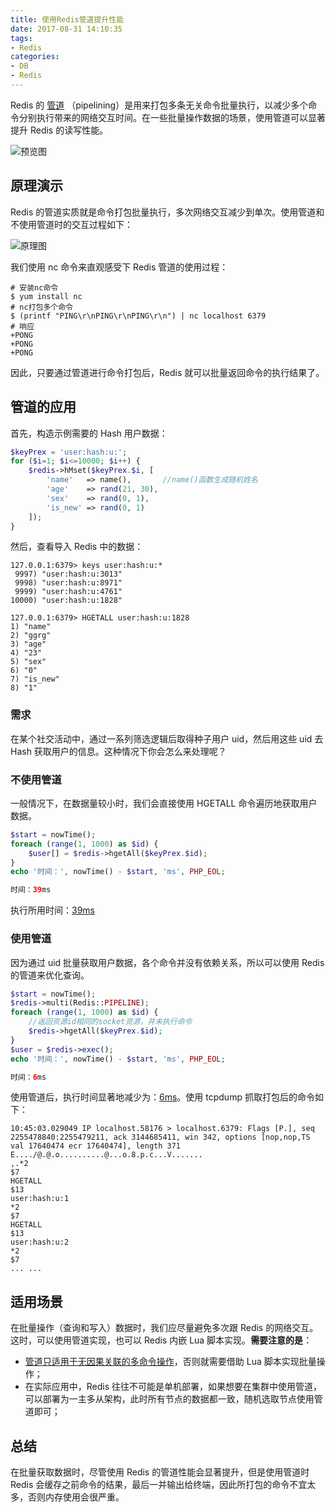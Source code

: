```yaml
---
title: 使用Redis管道提升性能
date: 2017-08-31 14:10:35
tags:
- Redis
categories:
- DB
- Redis
---
```


Redis 的 [管道](https://redis.io/topics/pipelining) （pipelining）是用来打包多条无关命令批量执行，以减少多个命令分别执行带来的网络交互时间。在一些批量操作数据的场景，使用管道可以显著提升 Redis 的读写性能。

![预览图](http://img1.fanhaobai.com/2017/08/redis-pipelining/abc8ae13-9f76-4cd0-902d-a4fbb9fedd4f.png)<!--more-->

## 原理演示

Redis 的管道实质就是命令打包批量执行，多次网络交互减少到单次。使用管道和不使用管道时的交互过程如下：

![原理图](http://img2.fanhaobai.com/2017/08/redis-pipelining/abc8ae13-9f76-4cd0-902d-a4fbb9fedd4f.png)

我们使用 nc 命令来直观感受下 Redis 管道的使用过程：

```Shell
# 安装nc命令
$ yum install nc
# nc打包多个命令
$ (printf "PING\r\nPING\r\nPING\r\n") | nc localhost 6379
# 响应
+PONG
+PONG
+PONG
```

因此，只要通过管道进行命令打包后，Redis 就可以批量返回命令的执行结果了。

## 管道的应用

首先，构造示例需要的 Hash 用户数据：

```PHP
$keyPrex = 'user:hash:u:';
for ($i=1; $i<=10000; $i++) {
    $redis->hMset($keyPrex.$i, [
        'name'   => name(),       //name()函数生成随机姓名
        'age'    => rand(21, 30),
        'sex'    => rand(0, 1),
        'is_new' => rand(0, 1)
    ]);
}
```

然后，查看导入 Redis 中的数据：

```Redis
127.0.0.1:6379> keys user:hash:u:*
 9997) "user:hash:u:3013"
 9998) "user:hash:u:8971"
 9999) "user:hash:u:4761"
10000) "user:hash:u:1828"

127.0.0.1:6379> HGETALL user:hash:u:1828
1) "name"
2) "ggrg"
3) "age"
4) "23"
5) "sex"
6) "0"
7) "is_new"
8) "1"
```

### 需求

在某个社交活动中，通过一系列筛选逻辑后取得种子用户 uid，然后用这些 uid 去 Hash 获取用户的信息。这种情况下你会怎么来处理呢？

### 不使用管道

一般情况下，在数据量较小时，我们会直接使用 HGETALL 命令遍历地获取用户数据。

```PHP
$start = nowTime();
foreach (range(1, 1000) as $id) {
    $user[] = $redis->hgetAll($keyPrex.$id);
}
echo '时间：', nowTime() - $start, 'ms', PHP_EOL;

时间：39ms
```

执行所用时间：[39ms](#)


### 使用管道

因为通过 uid 批量获取用户数据，各个命令并没有依赖关系，所以可以使用 Redis 的管道来优化查询。

```PHP
$start = nowTime();
$redis->multi(Redis::PIPELINE);
foreach (range(1, 1000) as $id) {
    //返回资源id相同的socket资源，并未执行命令
    $redis->hgetAll($keyPrex.$id);  
}
$user = $redis->exec();
echo '时间：', nowTime() - $start, 'ms', PHP_EOL;

时间：6ms
```

使用管道后，执行时间显著地减少为：[6ms](#)。使用 tcpdump 抓取打包后的命令如下：

```Tcp
10:45:03.029049 IP localhost.58176 > localhost.6379: Flags [P.], seq 2255478840:2255479211, ack 3144685411, win 342, options [nop,nop,TS val 17640474 ecr 17640474], length 371
E..../@.@.o..........@...o.8.p.c...V.......
,.*2
$7
HGETALL
$13
user:hash:u:1
*2
$7
HGETALL
$13
user:hash:u:2
*2
$7
... ...
```

## 适用场景

在批量操作（查询和写入）数据时，我们应尽量避免多次跟 Redis 的网络交互。这时，可以使用管道实现，也可以 Redis 内嵌 Lua 脚本实现。**需要注意的是**：
* [管道只适用于无因果关联的多命令操作](#)，否则就需要借助 Lua 脚本实现批量操作；
* 在实际应用中，Redis 往往不可能是单机部署，如果想要在集群中使用管道，可以部署为一主多从架构，此时所有节点的数据都一致，随机选取节点使用管道即可；

## 总结

在批量获取数据时，尽管使用 Redis 的管道性能会显著提升，但是使用管道时 Redis 会缓存之前命令的结果，最后一并输出给终端，因此所打包的命令不宜太多，否则内存使用会很严重。
